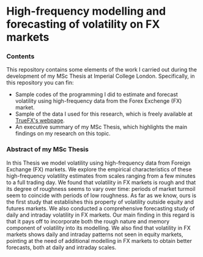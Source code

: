 # High-frequency modelling and forecasting of volatility on FX markets

### Contents

This repository contains some elements of the work I carried out during the development of my MSc Thesis at Imperial College London. Specifically, in this repository you can fin:
- Sample codes of the programming I did to estimate and forecast volatility using high-frequency data from the Forex Exchenge (FX) market.
- Sample of the data I used for this research, which is freely available at [TrueFX's webpage](https://www.truefx.com/truefx-historical-downloads/).
- An executive summary of my MSc Thesis, which highlights the main findings on my research on this topic.

### Abstract of my MSc Thesis

In this Thesis we model volatility using high-frequency data from Foreign Exchange (FX) markets. We explore the empirical characteristics of these high-frequency volatility
estimates from scales ranging from a few minutes to a full trading day. We found that volatility in FX markets is rough and that its degree of roughness seems to vary over
time: periods of market turmoil seem to coincide with periods of low roughness. As far as we know, ours is the first study that establishes this property of volatility outside
equity and futures markets. We also conducted a comprehensive forecasting study of daily and intraday volatility in FX markets. Our main finding in this regard is that
it pays off to incorporate both the rough nature and memory component of volatility into its modelling. We also find that volatility in FX markets shows daily and intraday
patterns not seen in equity markets, pointing at the need of additional modelling in FX markets to obtain better forecasts, both at daily and intraday scales.
